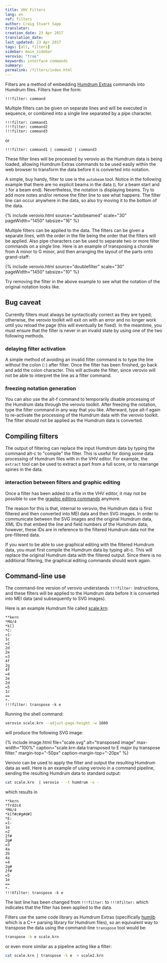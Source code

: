 ```yaml
---
title: VHV Filters
lang: en
ref: filters
author: Craig Stuart Sapp
translator: 
creation_date: 23 Apr 2017
translation_date: 
last_updated: 23 Apr 2017
tags: [all, filters]
sidebar: main_sidebar
verovio: "true"
keywords: interface commands 
summary: 
permalink: /filters/index.html
---
```



Filters are a method of embedding [Humdrum Extras](http://extras.humdrum.org)
commands into Humdrum files.  Filters have the form:

```
!!!filter: command 
```

Multiple filters can be given on separate lines and will be executed in sequence, 
or combined into a single line separated by a pipe character.

```
!!!filter: command1
!!!filter: command2
!!!filter: command3
```

or


```
!!!filter: command1 | command2 | command3
```


These filter lines will be processed by verovio as the Humdrum data is being
loaded, allowing Humdrum Extras commands to be used easily within
the web browser to transform the data before it is converted into notation.


A simple, buy handy, filter to use is the `autobeam` tool.  Notice in the 
following example that there are no explicit beams in the data (`L` for a
beam start and `J` for a beam end).  Nevertheless, the notation is
displaying beams.  Try to add more notes and/or remove the filter line
to see what happens.  The filter line can occur anywhere in the data,
so also try moving it to the bottom of the data.


{% include verovio.html
	source="autobeamed"
	scale="30"
	pageWidth="1450"
	tabsize="16"
%}

<script type="application/json" id="autobeamed">
!!!filter: autobeam
**kern
*M2/4
*MM72
*G:
8d
=1
8g
8b
8a
16cc
16cc
=2
16b
16b
8dd
8g
16g
16a
=3
16b
16b
8cc
8dd
8ee
=4
4.a
8d
=5
8g
8b
8a
16cc
16cc
=6
16b
16b
8dd
8g
16g
16a
=7
8b
8b
8a
16a
16a
=8
4.g
8d
=9
8g
8b
8a
16cc
16cc
=10
8b
8dd
8.g
16a
=11
8.b
16cc
8dd
8ee
=12
4.a
8d
=13
8g
8b
8a
8cc
=14
16b
16dd
16dd
16b
8g
16g
16a
=15
8.b
16cc
8a
8a
=16
4.g
8r
=17
8.dd
16dd
8.ee
16dd
=18
8b
4dd
8d
=19
8.g
16g
8a
8a
=20
4.b
8d
=21
8g
8b
8a
8cc
=22
16b
16dd
16dd
16b
8g
16g
16a
=23
8.b
16cc
8a
8a
=24
4.g
8d
=25
8g
8b
8a
16cc
16cc
=26
16b
16b
8dd
8g
16g
16a
=27
16b
16b
8cc
8dd
8ee
=28
4.a
8d
=29
8g
8b
8a
16cc
16cc
=30
16b
16b
8dd
8g
16g
16a
=31
8b
8b
8a
16a
16a
=32
4.g
8d
=33
8g
8b
8a
16cc
16cc
=34
8b
8dd
8.g
16a
=35
8.b
16cc
8dd
8ee
=36
4.a
8d
=37
8g
8b
8a
8cc
=38
16b
16dd
16dd
16b
8g
16g
16a
=39
8.b
16cc
8a
8a
=40
4.g
8r
=41
8.dd
16dd
8.ee
16dd
=42
8b
4dd
8d
=43
8.g
16g
8a
8a
=44
4.b
8d
=45
8g
8b
8a
8cc
=46
16b
16dd
16dd
16b
8g
16g
16a
=47
8.b
16cc
8a
8a
=48
4.g
8r
==
*-
</script>


Multiple filters can be applied to the data.  The filters can be
given a separate lines, with the order in the file being the order
that the filters will be applied.  Also pipe characters
can be used to separate two or more filter commands on a single line.
Here is an example of transposing a chorale from A minor to G minor,
and then arranging the layout of the parts onto grand-staff:

{% include verovio.html
	source="doublefilter"
	scale="30"
	pageWidth="1450"
	tabsize="10"
%}

<script type="application/x-humdrum" id="doublefilter">
!!!filter: transpose -k g | satb2gs
**kern	**kern	**kern	**kern
*Ibass	*Itenor	*Ialto	*Isoprn
*I"Bass	*I"Tenor	*I"Alto	*I"Soprano
*clefF4	*clefGv2	*clefG2	*clefG2
*k[]	*k[]	*k[]	*k[]
*a:	*a:	*a:	*a:
*M4/4	*M4/4	*M4/4	*M4/4
=1-	=1-	=1-	=1-
2D	2G#	2e	2b
4C	4A	4e	4e
4BB	4d	4g#	4b
=2	=2	=2	=2
4AA	4e	4a	4cc
4BB	4d	8gnXL	8bL
.	.	8f#J	8aJ
8CL	8eL	4e	4g
8BBJ	8dJ	.	.
4AA	4c	4f#	4a
=3	=3	=3	=3
2E;	2B;	2g#;	2b;
2E	2e	2g#	2b
=4	=4	=4	=4
4A	4e	4a	4cc
8GL	4f	4b	4dd
8FJ	.	.	.
4E	4g	4cc	8ccL
.	.	.	8bJ
4F	4c	4f	4a
=5	=5	=5	=5
4C	8cL	4e	4g
.	8BJ	.	.
4D	4A	8dL	4f
.	.	8cJ	.
2E;	2G#;	2B;	2e;
=6:|!	=6:|!	=6:|!	=6:|!
2c	2A	2e	2a
4B	4B	4d	4gnX
4A	4c	8eL	4cc
.	.	8f#J	.
=7	=7	=7	=7
4G	4d	4g	4b
8FnXL	8dL	4a	4a
8EJ	8eJ	.	.
4D	4f	8bL	8ddL
.	.	8aJ	8ccJ
4E	4B	4g#	4b
=8	=8	=8	=8
2AA;	2c;	2e;	2a;
2A	2e	2a	2cc
=9	=9	=9	=9
4E	4e	4g	4b
8DL	4e	4g	4cc
8CJ	.	.	.
4BB	4d	8gL	4dd
.	.	8fJ	.
4C	4c	4e	4g
=10	=10	=10	=10
4D	8F#	4d	4b
.	4G	.	.
4D	.	4c	4a
.	8F#	.	.
2GG;	2G;	2B;	2g;
=11	=11	=11	=11
2C	2G	2e	2g
4AA	4A	4e	4cc
4E	4G#	8eL	4b
.	.	8dJ	.
=12	=12	=12	=12
4F	4A	4c	4a
4C	4G	4c	4e
4BB-	4G	[2d	4g
4AA	4A	.	4f
=13	=13	=13	=13
4GG#	4B	4d]	1e;
4AA	4A	4c	.
2EE;	2G#X;	2B;	.
==	==	==	==
*-	*-	*-	*-
</script>

Try removing the filter in the above example to see what the notation 
of the original notation looks like.

## Bug caveat ##

Currently filters must always be syntactically correct as they are typed;
otherwise, the verovio toolkit will exit on with an error and no longer
work until you reload the page (this will eventually be fixed).  In the 
meantime, you must ensure that the filter is never in an invalid state
by using one of the two following methods.

### delaying filter activation ###

A simple method of avoiding an invalid filter command is to type the line
without the colon (`:`) after filter.  Once the filter has been finished, go
back and add the colon character.  This will activate the filter, since verovio
will not be able to interpret the line as a filter command.


### freezing notation generation ###

You can also use the <span class="keypress">alt-f</span> command to temporarily
disable processing of the Humdrum data through the verovio toolkit.  After
freezing the notation, type the filter command in any way that you like.
Afterward, type <span class="keypress">alt-f</span> again to re-activate
the processing of the Humdrum data with the verovio toolkit.  The filter
should not be applied as the Humdrum data is converted.


## Compiling filters ##

The output of filtering can replace the input Humdrum data by 
typing the command <span class="keypress">alt-c</span> to "compile"
the filter.  This is useful for doing some data processing of Humdrum
files with in the VHV editor.  For example, the `extract` tool can
be used to extract a part from a full score, or to rearrange spines
in the data.


### interaction between filters and graphic editing ###


Once a filter has been added to a file in the VHV editor, it may not
be possible to use the [graphic editing commands](/graphic) anymore.

The reason for this is that, internal to verovio, the Humdrum data is
first filtered and then converted into MEI data and then SVG images.
In order to communicate between the SVG images and the original Humdrum data,
XML IDs that embed the line and field numbers of the Humdrum data; however,
these IDs are in reference to the filtered Humdrum data not the pre-filtered
data.

If you want to be able to use graphical editing with the filtered
Humdrum data, you must first compile the Humdrum data by typing
<span class="keypress">alt-c</span>.  This will replace the original
Humdrum data with the filtered output.  Since there is no additional
filtering, the graphical editing commands should work again.



## Command-line use ##

The command-line version of verovio understands `!!!filter:`
instructions, and these filters will be applied to the Humdrum data
before it is converted into MEI data (and subsequently to SVG
images).

Here is an example Humdrum file called [scale.krn](scale.krn):

```
**kern
*M4/4
*k[]
*C:
=1-
1c
=2
2d
2e
=3
4f
2g
4f
=4
2e
2d
=5
1c
==
*-
!!!filter: transpose -k e
```

Running the shell command:

```bash
verovio scale.krn --adjust-page-height -w 1600
```

will produce the following SVG image:

{% include image.html
	file="scale.svg"
	alt="transposed image"
	max-width="100%"
	caption="scale.krn data transposed to E major by transpose filter."
	margin-top="-50px"
	caption-margin-top="-20px"
%}


Verovio can be used to apply the filter and output the resulting Humdrum data
as well.  Here is an example of using verovio in a command pipeline, sending 
the resulting Humdrum data to standard output:

```bash
cat scale.krn  | verovio - -t humdrum -o -
```

which results in

```
**kern
*Trd2c4
*M4/4
*k[f#c#g#d#]
*E:
=1-
1e
=2
2f#
2g#
=3
4a
2b
4a
=4
2g#
2f#
=5
1e
==
*-
!!!Xfilter: transpose -k e
```

The last line has been changed from `!!!filter:` to `!!!Xfilter:` which indicates
that the filter has been applied to the data.

Filters use the same code library as Humdrum Extras (specifically 
[humlib](http://humlib.humdrum.org) which is a C++ parsing library for Humdrum files),
so an equivalent way to transpose the data using the command-line `transpose` tool
would be:

```bash
transpose -k e scale.krn
```

or even more similar as a pipeline acting like a filter:


```bash
cat scale.krn | transpose -k e  > scale2.krn
```

